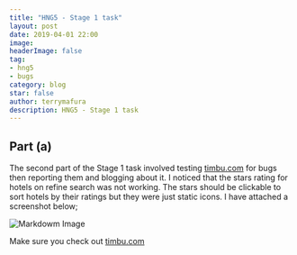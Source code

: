 ```yaml
---
title: "HNG5 - Stage 1 task"
layout: post
date: 2019-04-01 22:00
image: 
headerImage: false
tag:
- hng5
- bugs
category: blog
star: false
author: terrymafura
description: HNG5 - Stage 1 task
---
```


## Part (a)

The second part of the Stage 1 task involved testing [timbu.com](https://timbu.com) for bugs then reporting them and blogging about it.
I noticed that the stars rating for hotels on refine search was not working. The stars should be clickable to sort hotels by their ratings but they were just static icons.
I have attached a screenshot below;
 
![Markdowm Image][1]


[1]: https://farm8.staticflickr.com/7832/47517701001_c869025630_h.jpg


Make sure you check out [timbu.com](https://timbu.com)
